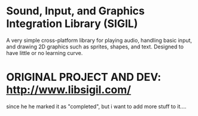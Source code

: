 # Sound, Input, and Graphics Integration Library (SIGIL)

A very simple cross-platform library for playing audio, handling basic input, and drawing 2D graphics such as sprites, shapes, and text. Designed to have little or no learning curve.

# ORIGINAL PROJECT AND DEV: http://www.libsigil.com/
since he he marked it as "completed", but i want to add more stuff to it....
